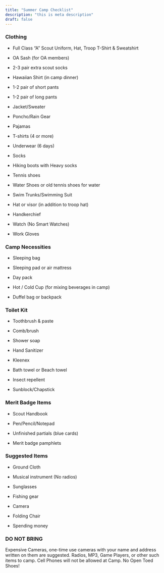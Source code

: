 ```yaml
---
title: "Summer Camp Checklist"
description: "this is meta description"
draft: false
---
```


### Clothing

 - Full Class “A” Scout Uniform, Hat, Troop T-Shirt & Sweatshirt
 
 - OA Sash (for OA members)
 
 - 2-3 pair extra scout socks
 
 - Hawaiian Shirt (in camp dinner)
 
 - 1-2 pair of short pants
 
 - 1-2 pair of long pants
 
 - Jacket/Sweater
 
 - Poncho/Rain Gear
 
 - Pajamas
 
 - T-shirts (4 or more)
 
 - Underwear (6 days)

 - Socks

 - Hiking boots with Heavy socks
 
 - Tennis shoes
 
 - Water Shoes or old tennis shoes for water
 
 - Swim Trunks/Swimming Suit
 
 - Hat or visor (in addition to troop hat)
 
 - Handkerchief
 
 - Watch (No Smart Watches)
 
 - Work Gloves

### Camp Necessities
 - Sleeping bag

 - Sleeping pad or air mattress

 - Day pack

 - Hot / Cold Cup (for mixing beverages in camp)

 - Duffel bag or backpack

### Toilet Kit
 - Toothbrush & paste

 - Comb/brush

 - Shower soap

 - Hand Sanitizer

 - Kleenex

 - Bath towel or Beach towel

 - Insect repellent

 - Sunblock/Chapstick
 
 ### Merit Badge Items
 
 - Scout Handbook

 - Pen/Pencil/Notepad
 
 - Unfinished partials (blue cards)
 
 - Merit badge pamphlets

### Suggested Items

 - Ground Cloth

 - Musical instrument (No radios)

 - Sunglasses

 - Fishing gear

 - Camera

 - Folding Chair

 - Spending money

### DO NOT BRING
Expensive Cameras, one-time use cameras with your name and address written on them are suggested. Radios, MP3, Game Players, or other such items to camp.  Cell Phones will not be allowed at Camp.  No Open Toed Shoes!

